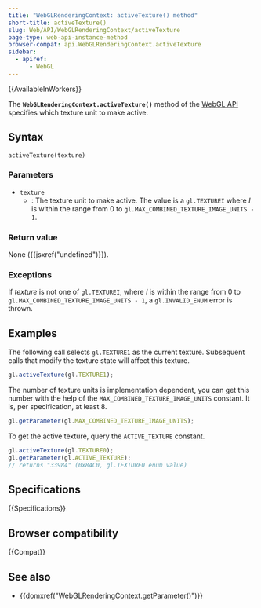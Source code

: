 ```yaml
---
title: "WebGLRenderingContext: activeTexture() method"
short-title: activeTexture()
slug: Web/API/WebGLRenderingContext/activeTexture
page-type: web-api-instance-method
browser-compat: api.WebGLRenderingContext.activeTexture
sidebar:
  - apiref:
      - WebGL
---
```


{{AvailableInWorkers}}

The **`WebGLRenderingContext.activeTexture()`** method of the
[WebGL API](/en-US/docs/Web/API/WebGL_API) specifies which texture unit to
make active.

## Syntax

```js-nolint
activeTexture(texture)
```

### Parameters

- `texture`
  - : The texture unit to make active. The value is a `gl.TEXTUREI`
    where _I_ is within the range from 0 to
    `gl.MAX_COMBINED_TEXTURE_IMAGE_UNITS - 1`.

### Return value

None ({{jsxref("undefined")}}).

### Exceptions

If _texture_ is not one of `gl.TEXTUREI`, where _I_
is within the range from 0 to `gl.MAX_COMBINED_TEXTURE_IMAGE_UNITS - 1`, a
`gl.INVALID_ENUM` error is thrown.

## Examples

The following call selects `gl.TEXTURE1` as the current texture. Subsequent
calls that modify the texture state will affect this texture.

```js
gl.activeTexture(gl.TEXTURE1);
```

The number of texture units is implementation dependent, you can get this number with
the help of the `MAX_COMBINED_TEXTURE_IMAGE_UNITS` constant. It is, per
specification, at least 8.

```js
gl.getParameter(gl.MAX_COMBINED_TEXTURE_IMAGE_UNITS);
```

To get the active texture, query the `ACTIVE_TEXTURE` constant.

```js
gl.activeTexture(gl.TEXTURE0);
gl.getParameter(gl.ACTIVE_TEXTURE);
// returns "33984" (0x84C0, gl.TEXTURE0 enum value)
```

## Specifications

{{Specifications}}

## Browser compatibility

{{Compat}}

## See also

- {{domxref("WebGLRenderingContext.getParameter()")}}
